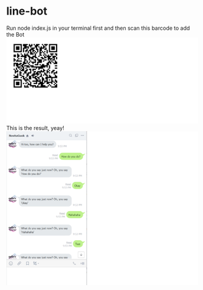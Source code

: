 # line-bot
Run node index.js in your terminal first and then scan this barcode to add the Bot
![alt text](https://github.com/NovitaGuok/line-bot/blob/master/QRCode.png)
This is the result, yeay!
![alt text](https://github.com/NovitaGuok/line-bot/blob/master/LiveSamples.png)
